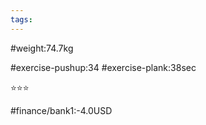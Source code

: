 ```yaml
---
tags: 
---
```


#weight:74.7kg

#exercise-pushup:34
#exercise-plank:38sec


⭐⭐⭐

#finance/bank1:-4.0USD

